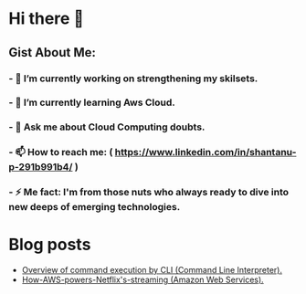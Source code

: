 # Hi there 👋


## Gist About Me:

### - 🔭 I’m currently working on strengthening my skilsets.
### - 🌱 I’m currently learning Aws Cloud.
### - 💬 Ask me about Cloud Computing doubts.
### - 📫 How to reach me: ( https://www.linkedin.com/in/shantanu-p-291b991b4/ )
### - ⚡ Me fact: I'm from those nuts who always ready to dive into new deeps of emerging technologies.



# Blog posts

<!-- BLOG-POST-LIST:START -->
- [Overview of command execution by CLI &lpar;Command Line Interpreter&rpar;.](https://lastdove.medium.com/overview-of-command-execution-by-cli-command-line-interpreter-3e8c884e58fc?source=rss-14ad0b55083a------2)
- [How-AWS-powers-Netflix's-streaming &lpar;Amazon Web Services&rpar;.]([[https://lastdove.medium.com/overview-of-command-execution-by-cli-command-line-interpreter-3e8c884e58fc?source=rss-14ad0b55083a](https://lastdove.medium.com/how-aws-powers-netflixs-streaming-799ea10116cc)](https://lastdove.medium.com/how-aws-powers-netflixs-streaming-799ea10116cc)------2)
<!-- BLOG-POST-LIST:END -->
